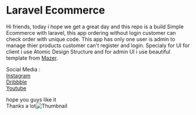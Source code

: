 # Laravel Ecommerce

Hi friends, today i hope we get a great day and this repo is a build Simple Ecommerce with laravel, this app ordering without login customer can check order with unique code. This app has only one user is admin to manage thier products customer can't register and login. Specialy for UI for client i use Atomic Design Structure and for admin UI i use beautiful template from [Mazer](https://github.com/zuramai/mazer). 

Social Media : \
[Instagram](https://www.instagram.com/bedddev/) \
[Dribbble](https://dribbble.com/bedddev) \
[Youtube](https://www.youtube.com/channel/UC_XQkWu_EPqam4vHdvh058A)

hope you guys like it\
Thanks a lot![Thumbnail](https://user-images.githubusercontent.com/78606852/178409940-52907ab3-73df-4d5d-9dec-fa448b39c0d5.png)
